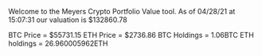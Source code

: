 Welcome to the Meyers Crypto Portfolio Value tool. 
As of 04/28/21 at 15:07:31 our valuation is $132860.78 

BTC Price = $55731.15
 ETH Price = $2736.86
BTC Holdings = 1.06BTC
 ETH holdings = 26.960005962ETH 

